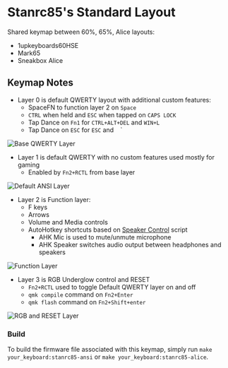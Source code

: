 <!-- Copyright 2021 Stanrc85

This program is free software: you can redistribute it and/or modify
it under the terms of the GNU General Public License as published by
the Free Software Foundation, either version 2 of the License, or
(at your option) any later version.

This program is distributed in the hope that it will be useful,
but WITHOUT ANY WARRANTY; without even the implied warranty of
MERCHANTABILITY or FITNESS FOR A PARTICULAR PURPOSE.  See the
GNU General Public License for more details.

You should have received a copy of the GNU General Public License
along with this program.  If not, see <http://www.gnu.org/licenses/>.-->

# Stanrc85's Standard Layout

Shared keymap between 60%, 65%, Alice layouts:
- 1upkeyboards60HSE
- Mark65
- Sneakbox Alice

## Keymap Notes
- Layer 0 is default QWERTY layout with additional custom features:
    - SpaceFN to function layer 2 on `Space`
    - `CTRL` when held and `ESC` when tapped on `CAPS LOCK`
    - Tap Dance on `Fn1` for `CTRL+ALT+DEL` and `WIN+L`
    - Tap Dance on `ESC` for `ESC` and  ` ` ` 

![Base QWERTY Layer](https://imgur.com/gvCkVUW.png)

- Layer 1 is default QWERTY with no custom features used mostly for gaming
    - Enabled by `Fn2+RCTL` from base layer

![Default ANSI Layer](https://imgur.com/2SAel0K.png)

- Layer 2 is Function layer:
    - F keys
    - Arrows
    - Volume and Media controls
    - AutoHotkey shortcuts based on [Speaker Control](https://github.com/stanrc85/Speaker-Control) script
        - AHK Mic is used to mute/unmute microphone
        - AHK Speaker switches audio output between headphones and speakers

![Function Layer](https://imgur.com/FUjG0pL.png)

- Layer 3 is RGB Underglow control and RESET
    - `Fn2+RCTL` used to toggle Default QWERTY layer on and off
    - `qmk compile` command on `Fn2+Enter`
    - `qmk flash` command on `Fn2+Shift+enter`

![RGB and RESET Layer](https://imgur.com/UPdhR12.png)



### Build
To build the firmware file associated with this keymap, simply run `make your_keyboard:stanrc85-ansi` or `make your_keyboard:stanrc85-alice`.
